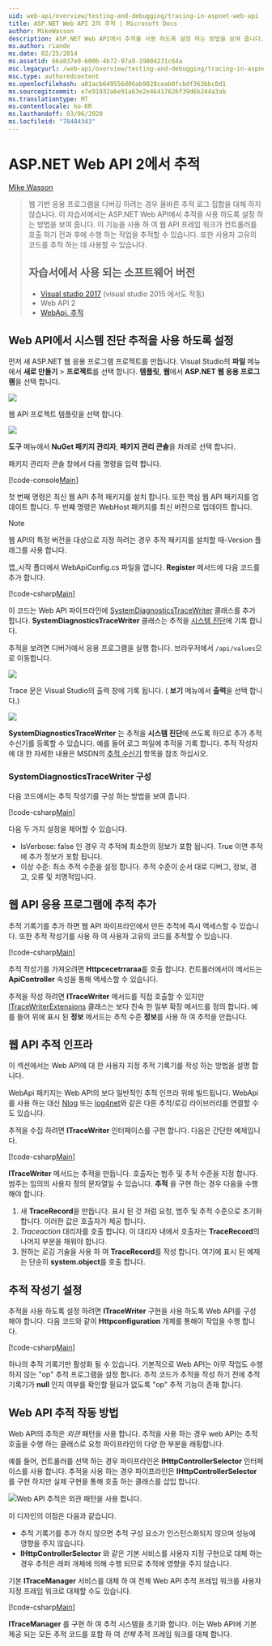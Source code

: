 ```yaml
---
uid: web-api/overview/testing-and-debugging/tracing-in-aspnet-web-api
title: ASP.NET Web API 2의 추적 | Microsoft Docs
author: MikeWasson
description: ASP.NET Web API에서 추적을 사용 하도록 설정 하는 방법을 보여 줍니다.
ms.author: riande
ms.date: 02/25/2014
ms.assetid: 66a837e9-600b-4b72-97a9-19804231c64a
msc.legacyurl: /web-api/overview/testing-and-debugging/tracing-in-aspnet-web-api
msc.type: authoredcontent
ms.openlocfilehash: a01acb649556d06ab9828ceab0fcbdf363bbc0d1
ms.sourcegitcommit: e7e91932a6e91a63e2e46417626f39d6b244a3ab
ms.translationtype: MT
ms.contentlocale: ko-KR
ms.lasthandoff: 03/06/2020
ms.locfileid: "78484343"
---
```

# <a name="tracing-in-aspnet-web-api-2"></a>ASP.NET Web API 2에서 추적

[Mike Wasson](https://github.com/MikeWasson)

> 웹 기반 응용 프로그램을 디버깅 하려는 경우 올바른 추적 로그 집합을 대체 하지 않습니다. 이 자습서에서는 ASP.NET Web API에서 추적을 사용 하도록 설정 하는 방법을 보여 줍니다. 이 기능을 사용 하 여 웹 API 프레임 워크가 컨트롤러를 호출 하기 전과 후에 수행 하는 작업을 추적할 수 있습니다. 또한 사용자 고유의 코드를 추적 하는 데 사용할 수 있습니다.
>
> ## <a name="software-versions-used-in-the-tutorial"></a>자습서에서 사용 되는 소프트웨어 버전
>
> - [Visual studio 2017](https://visualstudio.microsoft.com/downloads/?utm_medium=microsoft&utm_source=docs.microsoft.com&utm_campaign=button+cta&utm_content=download+vs2017) (visual studio 2015 에서도 작동)
> - Web API 2
> - [WebApi. 추적](http://www.nuget.org/packages/Microsoft.AspNet.WebApi.Tracing)

## <a name="enable-systemdiagnostics-tracing-in-web-api"></a>Web API에서 시스템 진단 추적을 사용 하도록 설정

먼저 새 ASP.NET 웹 응용 프로그램 프로젝트를 만듭니다. Visual Studio의 **파일** 메뉴에서 **새로 만들기** > **프로젝트**를 선택 합니다. **템플릿**, **웹**에서 **ASP.NET 웹 응용 프로그램**을 선택 합니다.

[![](tracing-in-aspnet-web-api/_static/image2.png)](tracing-in-aspnet-web-api/_static/image1.png)

웹 API 프로젝트 템플릿을 선택 합니다.

[![](tracing-in-aspnet-web-api/_static/image4.png)](tracing-in-aspnet-web-api/_static/image3.png)

**도구** 메뉴에서 **NuGet 패키지 관리자**, **패키지 관리 콘솔**을 차례로 선택 합니다.

패키지 관리자 콘솔 창에서 다음 명령을 입력 합니다.

[!code-console[Main](tracing-in-aspnet-web-api/samples/sample1.cmd)]

첫 번째 명령은 최신 웹 API 추적 패키지를 설치 합니다. 또한 핵심 웹 API 패키지를 업데이트 합니다. 두 번째 명령은 WebHost 패키지를 최신 버전으로 업데이트 합니다.

> [!NOTE]
> 웹 API의 특정 버전을 대상으로 지정 하려는 경우 추적 패키지를 설치할 때-Version 플래그를 사용 합니다.

앱\_시작 폴더에서 WebApiConfig.cs 파일을 엽니다. **Register** 메서드에 다음 코드를 추가 합니다.

[!code-csharp[Main](tracing-in-aspnet-web-api/samples/sample2.cs?highlight=6)]

이 코드는 Web API 파이프라인에 [SystemDiagnosticsTraceWriter](https://msdn.microsoft.com/library/system.web.http.tracing.systemdiagnosticstracewriter.aspx) 클래스를 추가 합니다. **SystemDiagnosticsTraceWriter** 클래스는 추적을 [시스템 진단](https://msdn.microsoft.com/library/system.diagnostics.trace)에 기록 합니다.

추적을 보려면 디버거에서 응용 프로그램을 실행 합니다. 브라우저에서 `/api/values`으로 이동합니다.

![](tracing-in-aspnet-web-api/_static/image5.png)

Trace 문은 Visual Studio의 출력 창에 기록 됩니다. ( **보기** 메뉴에서 **출력**을 선택 합니다.)

[![](tracing-in-aspnet-web-api/_static/image7.png)](tracing-in-aspnet-web-api/_static/image6.png)

**SystemDiagnosticsTraceWriter** 는 추적을 **시스템 진단**에 쓰도록 하므로 추가 추적 수신기를 등록할 수 있습니다. 예를 들어 로그 파일에 추적을 기록 합니다. 추적 작성자에 대 한 자세한 내용은 MSDN의 [추적 수신기](https://msdn.microsoft.com/library/4y5y10s7.aspx) 항목을 참조 하십시오.

### <a name="configuring-systemdiagnosticstracewriter"></a>SystemDiagnosticsTraceWriter 구성

다음 코드에서는 추적 작성기를 구성 하는 방법을 보여 줍니다.

[!code-csharp[Main](tracing-in-aspnet-web-api/samples/sample3.cs)]

다음 두 가지 설정을 제어할 수 있습니다.

- IsVerbose: false 인 경우 각 추적에 최소한의 정보가 포함 됩니다. True 이면 추적에 추가 정보가 포함 됩니다.
- 이상 수준: 최소 추적 수준을 설정 합니다. 추적 수준이 순서 대로 디버그, 정보, 경고, 오류 및 치명적입니다.

## <a name="adding-traces-to-your-web-api-application"></a>웹 API 응용 프로그램에 추적 추가

추적 기록기를 추가 하면 웹 API 파이프라인에서 만든 추적에 즉시 액세스할 수 있습니다. 또한 추적 작성기를 사용 하 여 사용자 고유의 코드를 추적할 수 있습니다.

[!code-csharp[Main](tracing-in-aspnet-web-api/samples/sample4.cs)]

추적 작성기를 가져오려면 **Httpcecetrraraa**를 호출 합니다. 컨트롤러에서이 메서드는 **ApiController** 속성을 통해 액세스할 수 있습니다.

추적을 작성 하려면 **ITraceWriter** 메서드를 직접 호출할 수 있지만 [ITraceWriterExtensions](https://msdn.microsoft.com/library/system.web.http.tracing.itracewriterextensions.aspx) 클래스는 보다 친숙 한 일부 확장 메서드를 정의 합니다. 예를 들어 위에 표시 된 **정보** 메서드는 추적 수준 **정보**를 사용 하 여 추적을 만듭니다.

## <a name="web-api-tracing-infrastructure"></a>웹 API 추적 인프라

이 섹션에서는 Web API에 대 한 사용자 지정 추적 기록기를 작성 하는 방법을 설명 합니다.

WebApi 패키지는 Web API의 보다 일반적인 추적 인프라 위에 빌드됩니다. WebApi를 사용 하는 대신 [Nlog](http://nlog-project.org/) 또는 [log4net](http://logging.apache.org/log4net/)와 같은 다른 추적/로깅 라이브러리를 연결할 수도 있습니다.

추적을 수집 하려면 **ITraceWriter** 인터페이스를 구현 합니다. 다음은 간단한 예제입니다.

[!code-csharp[Main](tracing-in-aspnet-web-api/samples/sample5.cs)]

**ITraceWriter** 메서드는 추적을 만듭니다. 호출자는 범주 및 추적 수준을 지정 합니다. 범주는 임의의 사용자 정의 문자열일 수 있습니다. **추적** 을 구현 하는 경우 다음을 수행 해야 합니다.

1. 새 **TraceRecord**을 만듭니다. 표시 된 것 처럼 요청, 범주 및 추적 수준으로 초기화 합니다. 이러한 값은 호출자가 제공 합니다.
2. *Traceaction* 대리자를 호출 합니다. 이 대리자 내에서 호출자는 **TraceRecord**의 나머지 부분을 채워야 합니다.
3. 원하는 로깅 기술을 사용 하 여 **TraceRecord**를 작성 합니다. 여기에 표시 된 예제는 단순히 **system.object**를 호출 합니다.

## <a name="setting-the-trace-writer"></a>추적 작성기 설정

추적을 사용 하도록 설정 하려면 **ITraceWriter** 구현을 사용 하도록 Web API를 구성 해야 합니다. 다음 코드와 같이 **Httpconfiguration** 개체를 통해이 작업을 수행 합니다.

[!code-csharp[Main](tracing-in-aspnet-web-api/samples/sample6.cs)]

하나의 추적 기록기만 활성화 될 수 있습니다. 기본적으로 Web API는 아무 작업도 수행 하지 않는 &quot;op&quot; 추적 프로그램을 설정 합니다. 추적 코드가 추적을 작성 하기 전에 추적 기록기가 **null** 인지 여부를 확인할 필요가 없도록 &quot;op&quot; 추적 기능이 존재 합니다.

## <a name="how-web-api-tracing-works"></a>Web API 추적 작동 방법

Web API의 추적은 *외관* 패턴을 사용 합니다. 추적을 사용 하는 경우 web API는 추적 호출을 수행 하는 클래스로 요청 파이프라인의 다양 한 부분을 래핑합니다.

예를 들어, 컨트롤러를 선택 하는 경우 파이프라인은 **IHttpControllerSelector** 인터페이스를 사용 합니다. 추적을 사용 하는 경우 파이프라인은 **IHttpControllerSelector** 를 구현 하지만 실제 구현을 통해 호출 하는 클래스를 삽입 합니다.

![Web API 추적은 외관 패턴을 사용 합니다.](tracing-in-aspnet-web-api/_static/image8.png)

이 디자인의 이점은 다음과 같습니다.

- 추적 기록기를 추가 하지 않으면 추적 구성 요소가 인스턴스화되지 않으며 성능에 영향을 주지 않습니다.
- **IHttpControllerSelector** 와 같은 기본 서비스를 사용자 지정 구현으로 대체 하는 경우 추적은 래퍼 개체에 의해 수행 되므로 추적에 영향을 주지 않습니다.

기본 **ITraceManager** 서비스를 대체 하 여 전체 Web API 추적 프레임 워크를 사용자 지정 프레임 워크로 대체할 수도 있습니다.

[!code-csharp[Main](tracing-in-aspnet-web-api/samples/sample7.cs)]

**ITraceManager** 를 구현 하 여 추적 시스템을 초기화 합니다. 이는 Web API에 기본 제공 되는 모든 추적 코드를 포함 하 여 *전체* 추적 프레임 워크를 대체 합니다.
